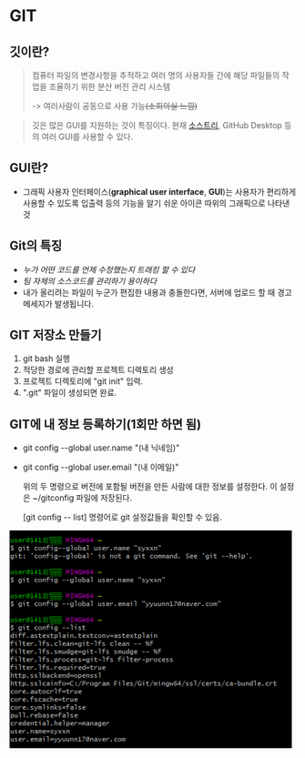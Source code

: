 # **GIT**

## 깃이란?

> 컴퓨터 파일의 변경사항을 추적하고 여러 명의 사용자들 간에 해당 파일들의 작업을 조율하기 위한 분산 버전 관리 시스템
>
> -> 여러사람이 공동으로 사용 가능~~(소회의실 느낌)~~

> 깃은 많은 GUI를 지원하는 것이 특징이다. 현재 [소스트리](https://ko.wikipedia.org/wiki/소스트리), GitHub Desktop 등의 여러 GUI를 사용할 수 있다.

 ## GUI란?

+ 그래픽 사용자 인터페이스(**graphical user interface**, **GUI**)는 사용자가 편리하게 사용할 수 있도록 입출력 등의 기능을 알기 쉬운 아이콘 따위의 그래픽으로 나타낸 것


## Git의 특징

* *누가 어떤 코드를 언제 수정했는지 트래킹 할 수 있다*
* *팀 자체의 소스코드를 관리하기 용이하다*
* 내가 올리려는 파일이 누군가 편집한 내용과 충돌한다면, 서버에 업로드 할 때 경고 메세지가 발생됩니다. 

## GIT 저장소 만들기

1. git bash 실행
2. 적당한 경로에 관리할 프로젝트 디렉토리 생성
3. 프로젝트 디렉토리에 "git init" 입력.
4. ".git" 파일이 생성되면 완료.

## GIT에 내 정보 등록하기(1회만 하면 됨)

+ git config --global user.name "(내 닉네임)"

+ git config --global user.email "(내 이메일)"

  위의 두 명령으로 버전에 포함될 버전을 만든 사람에 대한 정보를 설정한다. 이 설정은 ~/gitconfig 파일에 저장된다.

  [git config -- list] 명령어로 git 설정값들을 확인할 수 있음.

![image info](하이.png)